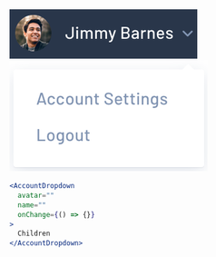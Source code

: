 <div class="references">
  <div class="reference">
    <a href="public/images/components/AccountDropdown/1.png">
      <img src="public/images/components/AccountDropdown/1.png" alt="AccountDropdown 1" />
    </a>
  </div>
  <div class="reference">
    <a href="public/images/components/AccountDropdown/2.png">
      <img src="public/images/components/AccountDropdown/2.png" alt="AccountDropdown 2" />
    </a>
  </div>
</div>

```jsx
<AccountDropdown
  avatar=""
  name=""
  onChange={() => {}}
>
  Children
</AccountDropdown>
```
